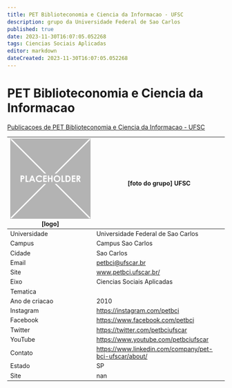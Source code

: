 ```yaml
---
title: PET Biblioteconomia e Ciencia da Informacao - UFSC
description: grupo da Universidade Federal de Sao Carlos
published: true
date: 2023-11-30T16:07:05.052268
tags: Ciencias Sociais Aplicadas
editor: markdown
dateCreated: 2023-11-30T16:07:05.052268
---
```


# PET Biblioteconomia e Ciencia da Informacao

[Publicacoes de PET Biblioteconomia e Ciencia da Informacao - UFSC](/atividade/148PETBiblioteconomiaeCienciadaInformacaoUFSC/feed.md)

| ![placeholder.png](/placeholder.png) [logo] | [foto do grupo] UFSC         |
| ------------------------------------------- | ------------------------------------------------- |
| Universidade                                | Universidade Federal de Sao Carlos      |
| Campus                                      | Campus Sao Carlos            |
| Cidade                                      | Sao Carlos             |
| Email                                       | petbci@ufscar.br             |
| Site                                        | www.petbci.ufscar.br/              |
| Eixo                                        | Ciencias Sociais Aplicadas              |
| Tematica                                    |           |
| Ano de criacao                              | 2010        |
| Instagram                                   | https://instagram.com/petbci         |
| Facebook                                    | https://www.facebook.com/petbci          |
| Twitter                                     | https://twitter.com/petbciufscar           |
| YouTube                                     | https://www.youtube.com/petbciufscar           |
| Contato                                     | https://www.linkedin.com/company/pet-bci-ufscar/about/         |
| Estado                                      |  SP            |
| Site                                        | nan |
